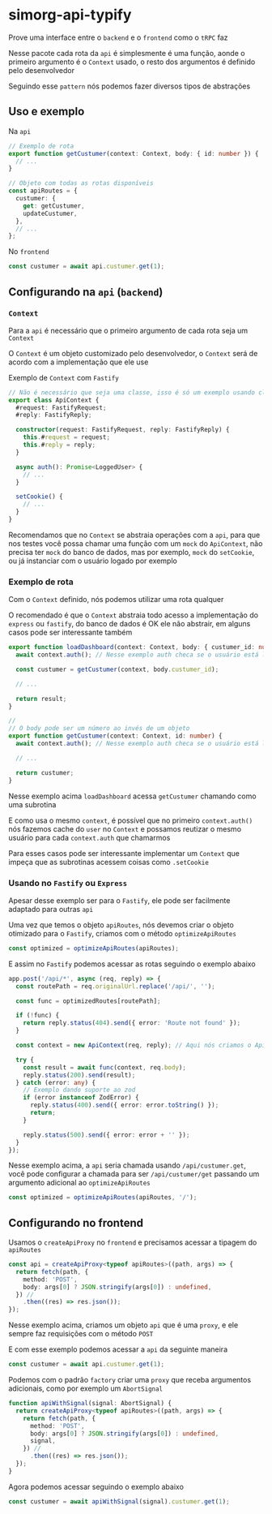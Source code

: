 # simorg-api-typify

Prove uma interface entre o `backend` e o `frontend` como o `tRPC` faz

Nesse pacote cada rota da `api` é simplesmente é uma função, aonde o primeiro argumento é o `Context` usado, o resto dos argumentos é definido pelo desenvolvedor

Seguindo esse `pattern` nós podemos fazer diversos tipos de abstrações

## Uso e exemplo

Na `api`

```ts
// Exemplo de rota
export function getCustumer(context: Context, body: { id: number }) {
  // ...
}

// Objeto com todas as rotas disponíveis
const apiRoutes = {
  custumer: {
    get: getCustumer,
    updateCustumer,
  },
  // ...
};
```

No `frontend`

```ts
const custumer = await api.custumer.get(1);
```

## Configurando na `api` (`backend`)

### `Context`

Para a `api` é necessário que o primeiro argumento de cada rota seja um `Context`

O `Context` é um objeto customizado pelo desenvolvedor, o `Context` será de acordo com a implementação que ele use

Exemplo de `Context` com `Fastify`

```ts
// Não é necessário que seja uma classe, isso é só um exemplo usando classe
export class ApiContext {
  #request: FastifyRequest;
  #reply: FastifyReply;

  constructor(request: FastifyRequest, reply: FastifyReply) {
    this.#request = request;
    this.#reply = reply;
  }

  async auth(): Promise<LoggedUser> {
    // ...
  }

  setCookie() {
    // ...
  }
}
```

Recomendamos que no `Context` se abstraia operações com a `api`, para que nos testes você possa chamar uma função com um `mock` do `ApiContext`, não precisa ter `mock` do banco de dados, mas por exemplo, `mock` do `setCookie`, ou já instanciar com o usuário logado por exemplo

### Exemplo de rota

Com o `Context` definido, nós podemos utilizar uma rota qualquer

O recomendado é que o `Context` abstraia todo acesso a implementação do `express` ou `fastify`, do banco de dados é OK ele não abstrair, em alguns casos pode ser interessante também

```ts
export function loadDashboard(context: Context, body: { custumer_id: number, ... }) {
  await context.auth(); // Nesse exemplo auth checa se o usuário está logado

  const custumer = getCustumer(context, body.custumer_id);

  // ...

  return result;
}

//
// O body pode ser um número ao invés de um objeto
export function getCustumer(context: Context, id: number) {
  await context.auth(); // Nesse exemplo auth checa se o usuário está logado

  // ...

  return custumer;
}
```

Nesse exemplo acima `loadDashboard` acessa `getCustumer` chamando como uma subrotina

E como usa o mesmo `context`, é possível que no primeiro `context.auth()` nós fazemos cache do `user` no `Context` e possamos reutizar o mesmo usuário para cada `context.auth` que chamarmos

Para esses casos pode ser interessante implementar um `Context` que impeça que as subrotinas acessem coisas como `.setCookie`

### Usando no `Fastify` ou `Express`

Apesar desse exemplo ser para o `Fastify`, ele pode ser facilmente adaptado para outras `api`

Uma vez que temos o objeto `apiRoutes`, nós devemos criar o objeto otimizado para o `Fastify`, criamos com o método `optimizeApiRoutes`

```ts
const optimized = optimizeApiRoutes(apiRoutes);
```

E assim no `Fastify` podemos acessar as rotas seguindo o exemplo abaixo

```ts
app.post('/api/*', async (req, reply) => {
  const routePath = req.originalUrl.replace('/api/', '');

  const func = optimizedRoutes[routePath];

  if (!func) {
    return reply.status(404).send({ error: 'Route not found' });
  }

  const context = new ApiContext(req, reply); // Aqui nós criamos o ApiContext

  try {
    const result = await func(context, req.body);
    reply.status(200).send(result);
  } catch (error: any) {
    // Exemplo dando suporte ao zod
    if (error instanceof ZodError) {
      reply.status(400).send({ error: error.toString() });
      return;
    }

    reply.status(500).send({ error: error + '' });
  }
});
```

Nesse exemplo acima, a `api` seria chamada usando `/api/custumer.get`, você pode configurar a chamada para ser `/api/custumer/get` passando um argumento adicional ao `optimizeApiRoutes`

```ts
const optimized = optimizeApiRoutes(apiRoutes, '/');
```

## Configurando no frontend

Usamos o `createApiProxy` no `frontend` e precisamos acessar a tipagem do `apiRoutes`

```ts
const api = createApiProxy<typeof apiRoutes>((path, args) => {
  return fetch(path, {
    method: 'POST',
    body: args[0] ? JSON.stringify(args[0]) : undefined,
  }) //
    .then((res) => res.json());
});
```

Nesse exemplo acima, criamos um objeto `api` que é uma `proxy`, e ele sempre faz requisições com o método `POST`

E com esse exemplo podemos acessar a `api` da seguinte maneira

```ts
const custumer = await api.custumer.get(1);
```

Podemos com o padrão `factory` criar uma `proxy` que receba argumentos adicionais, como por exemplo um `AbortSignal`

```ts
function apiWithSignal(signal: AbortSignal) {
  return createApiProxy<typeof apiRoutes>((path, args) => {
    return fetch(path, {
      method: 'POST',
      body: args[0] ? JSON.stringify(args[0]) : undefined,
      signal,
    }) //
      .then((res) => res.json());
  });
}
```

Agora podemos acessar seguindo o exemplo abaixo

```ts
const custumer = await apiWithSignal(signal).custumer.get(1);
```
